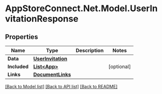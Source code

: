 # AppStoreConnect.Net.Model.UserInvitationResponse

## Properties

Name | Type | Description | Notes
------------ | ------------- | ------------- | -------------
**Data** | [**UserInvitation**](UserInvitation.md) |  | 
**Included** | [**List&lt;App&gt;**](App.md) |  | [optional] 
**Links** | [**DocumentLinks**](DocumentLinks.md) |  | 

[[Back to Model list]](../README.md#documentation-for-models) [[Back to API list]](../README.md#documentation-for-api-endpoints) [[Back to README]](../README.md)

